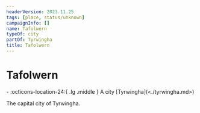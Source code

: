 ```yaml
---
headerVersion: 2023.11.25
tags: [place, status/unknown]
campaignInfo: []
name: Tafolwern
typeOf: city
partOf: Tyrwingha
title: Tafolwern
---
```

# Tafolwern
<div class="grid cards ext-narrow-margin ext-one-column" markdown>
-    :octicons-location-24:{ .lg .middle } A city [Tyrwingha](<./tyrwingha.md>)  
</div>


The capital city of Tyrwingha.

